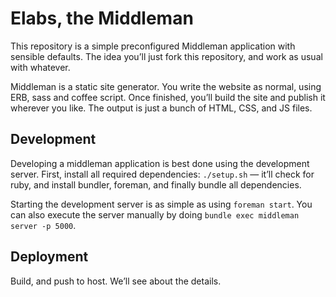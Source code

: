 # Elabs, the Middleman

This repository is a simple preconfigured Middleman application with sensible
defaults. The idea you’ll just fork this repository, and work as usual with
whatever.

Middleman is a static site generator. You write the website as normal, using
ERB, sass and coffee script. Once finished, you’ll build the site and publish
it wherever you like. The output is just a bunch of HTML, CSS, and JS files.

## Development

Developing a middleman application is best done using the development server.
First, install all required dependencies: `./setup.sh` — it’ll check for ruby,
and install bundler, foreman, and finally bundle all dependencies.

Starting the development server is as simple as using `foreman start`. You can
also execute the server manually by doing `bundle exec middleman server -p 5000`.

## Deployment

Build, and push to host. We’ll see about the details.
